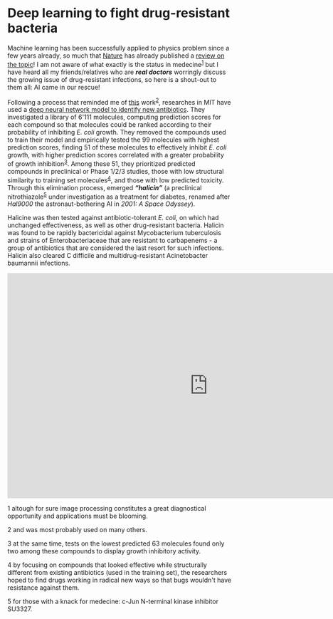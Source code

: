 # Deep learning to fight drug-resistant bacteria

Machine learning has been successfully applied to physics problem since a few years already, 
so much that [Nature](https://www.nature.com/) has already published a 
[review on the topic](https://www.nature.com/articles/s41524-019-0221-0)! 
I am not aware of what exactly is the status in medecine<sup>[1](#myfootnote1)</sup> but I have heard all my friends/relatives 
who are ***real doctors*** worringly discuss the growing issue of drug-resistant infections, so here is a shout-out to them all: AI came in our rescue!

Following a process that reminded me of 
[this](https://www.researchgate.net/publication/334209824_Unsupervised_word_embeddings_capture_latent_knowledge_from_materials_science_literature) 
work<sup>[2](#myfootnote2)</sup>, researches in MIT have used a [deep neural network model to identify new antibiotics](https://www.cell.com/cell/fulltext/S0092-8674(20)30102-1).
They investigated a library of 6'111 molecules, computing prediction scores for each compound so that molecules could be ranked according to their probability of inhibiting *E. coli* growth. 
They removed the compounds used to train their model and empirically tested the 99 molecules with highest prediction scores, finding 51 of these molecules to effectively inhibit *E. coli* growth, with higher prediction scores correlated with a greater probability of growth inhibition<sup>[3](#myfootnote3)</sup>.
Among these 51, they prioritized predicted compounds in preclinical or Phase 1/2/3 studies, those with low structural similarity to training set molecules<sup>[4](#myfootnote4)</sup>, and those with low predicted toxicity. Through this elimination process, emerged ***“halicin”*** (a preclinical nitrothiazole<sup>[5](#myfootnote5)</sup> under investigation as a treatment for diabetes, renamed after *Hal9000* the astronaut-bothering AI in *2001: A Space Odyssey*). 

Halicine was then tested against antibiotic-tolerant *E. coli*, on which had unchanged effectiveness, as well as other drug-resistant bacteria. Halicin was found to be rapidly bactericidal against Mycobacterium tuberculosis and strains of Enterobacteriaceae that are resistant to carbapenems - a group of antibiotics that are considered the last resort for such infections. Halicin also cleared C difficile and multidrug-resistant Acinetobacter baumannii infections.

<iframe width="900" height="506" src="https://www.youtube.com/embed/xZbcwi7SfZE" frameborder="0" allow="accelerometer; autoplay; encrypted-media; gyroscope; picture-in-picture" allowfullscreen></iframe>


<a name="myfootnote1">1</a> altough for sure image processing constitutes a great diagnostical opportunity and applications must be blooming.

<a name="myfootnote2">2</a> and was most probably used on many others.

<a name="myfootnote3">3</a> at the same time, tests on the lowest predicted 63 molecules found only two among these compounds to display growth inhibitory activity.

<a name="myfootnote4">4</a> by focusing on compounds that looked effective while structurally different from existing antibiotics (used in the training set), the researchers hoped to find drugs working in radical new ways so that bugs wouldn't have resistance against them.

<a name="myfootnote5">5</a> for those with a knack for medecine: c-Jun N-terminal kinase inhibitor SU3327.
